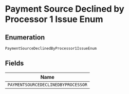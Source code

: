 
# Payment Source Declined by Processor 1 Issue Enum

## Enumeration

`PaymentSourceDeclinedByProcessor1IssueEnum`

## Fields

| Name |
|  --- |
| `PAYMENTSOURCEDECLINEDBYPROCESSOR` |

